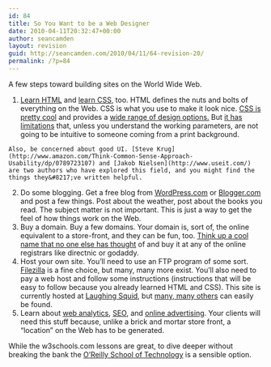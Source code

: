 ```yaml
---
id: 84
title: So You Want to be a Web Designer
date: 2010-04-11T20:32:47+00:00
author: seancamden
layout: revision
guid: http://seancamden.com/2010/04/11/64-revision-20/
permalink: /?p=84
---
```

A few steps toward building sites on the World Wide Web.

  1. [Learn HTML](http://www.w3schools.com/html/default.asp) and [learn CSS](http://www.w3schools.com/css/default.asp), too. HTML defines the nuts and bolts of everything on the Web. CSS is what you use to make it look nice. [CSS is pretty cool](http://www.cssbeauty.com/gallery/) and provides a [wide range of design options.](http://www.csszengarden.com/) But [it has limitations](http://net.tutsplus.com/articles/web-roundups/are-you-making-these-10-css-mistakes/) that, unless you understand the working parameters, are not going to be intuitive to someone coming from a print background.
  
    Also, be concerned about good UI. [Steve Krug](http://www.amazon.com/Think-Common-Sense-Approach-Usability/dp/0789723107) and [Jakob Nielsen](http://www.useit.com/) are two authors who have explored this field, and you might find the things they&#8217;ve written helpful.
  2. Do some blogging. Get a free blog from [WordPress.com](http://wordpress.com/) or [Blogger.com](https://www.blogger.com/start) and post a few things. Post about the weather, post about the books you read. The subject matter is not important. This is just a way to get the feel of how things work on the Web.
  3. Buy a domain. Buy a few domains. Your domain is, sort of, the online equivalent to a store-front, and they can be fun, too. [Think up a cool name that no one else has thought](http://instantdomainsearch.com/) of and buy it at any of the online registrars like directnic or godaddy.
  4. Host your own site. You&#8217;ll need to use an FTP program of some sort. [Filezilla](http://fileZilla-project.org/) is a fine choice, but many, many more exist. You&#8217;ll also need to pay a web host and follow some instructions (instructions that will be easy to follow because you already learned HTML and CSS). This site is currently hosted at [Laughing Squid](http://laughingsquid.us/), but [many, many others](http://www.google.com/search?q=web+hosting&#038;ie=utf-8&#038;oe=utf-8&#038;aq=t&#038;rls=org.mozilla:en-US:official&#038;client=firefox-a) can easily be found.
  5. Learn about [web analytics](http://www.getclicky.com/), [SEO](http://en.wikipedia.org/wiki/Search_engine_optimization), and [online advertising](http://www.Google.com/AdWords). Your clients will need this stuff because, unlike a brick and mortar store front, a &#8220;location&#8221; on the Web has to be generated.

While the w3schools.com lessons are great, to dive deeper without breaking the bank the [O&#8217;Reilly School of Technology](http://www.oreillyschool.com/courses/htmlcss/) is a sensible option.